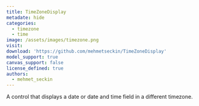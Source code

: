 ```yaml
---
title: TimeZoneDisplay
metadate: hide
categories:
  - timezone
  - time
image: /assets/images/timezone.png
visit: 
download: 'https://github.com/mehmetseckin/TimeZoneDisplay'
model_support: true
canvas_support: false
license_defined: true
authors:
  - mehmet_seckin
---
```

A control that displays a date or date and time field in a different timezone.
